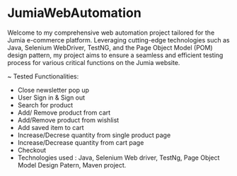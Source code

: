# JumiaWebAutomation
Welcome to my comprehensive web automation project tailored for the Jumia e-commerce platform. Leveraging cutting-edge technologies such as Java, Selenium WebDriver, TestNG, and the Page Object Model (POM) design pattern, my project aims to ensure a seamless and efficient testing process for various critical functions on the Jumia website.

~ Tested Functionalities:
- Close newsletter pop up
- User Sign in & Sign out
- Search for product
- Add/ Remove product from cart
- Add/Remove product from wishlist
- Add saved item to cart
- Increase/Decrese quantity from single product page
- Increase/Decrease quantity from cart page
- Checkout
- Technologies used : Java, Selenium Web driver, TestNg,
Page Object Model Design Patern, Maven project.
